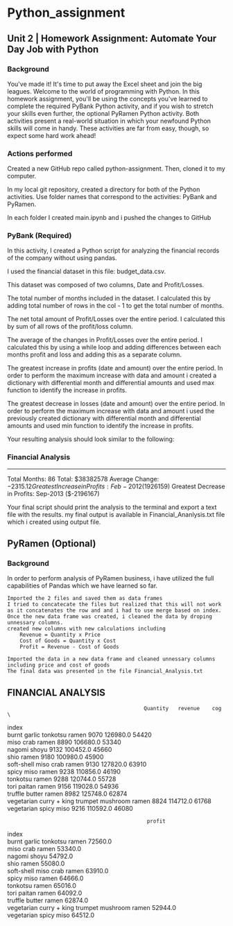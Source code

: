 # Python_assignment
## Unit 2 | Homework Assignment: Automate Your Day Job with Python

### Background
You've made it! It's time to put away the Excel sheet and join the big leagues. Welcome to the world of programming with Python. In this homework assignment, you'll be using the concepts you've learned to complete the required PyBank Python activity, and if you wish to stretch your skills even further, the optional PyRamen Python activity. Both activities present a real-world situation in which your newfound Python skills will come in handy. These activities are far from easy, though, so expect some hard work ahead!

### Actions performed


Created a new GitHub repo called python-assignment. Then, cloned it to my computer.


In my local git repository, created a directory for both of the Python activities. Use folder names that correspond to the activities: PyBank and PyRamen.


In each folder I created main.ipynb and i pushed the changes to GitHub


### PyBank (Required)

In this activity, I created a Python script for analyzing the financial records of the company without using pandas. 

I used the financial dataset in this file: budget_data.csv. 

This dataset was composed of two columns, Date and Profit/Losses. 

The total number of months included in the dataset.
    I calculated this by adding total number of rows in the col - 1 to get the total number of months. 

The net total amount of Profit/Losses over the entire period.
    I calculated this by sum of all rows of the profit/loss column.

The average of the changes in Profit/Losses over the entire period.
    I calculated this by using a while loop and adding differences between each months profit and loss and adding this as a separate column. 


The greatest increase in profits (date and amount) over the entire period.
    In order to perform the maximum increase with data and amount i created a dictionary with differential month and differential amounts and used max function to identify the increase in profits. 

The greatest decrease in losses (date and amount) over the entire period.
    In order to perform the maximum increase with data and amount i used the previously created dictionary with differential month and differential amounts and used min function to identify the increase in profits.

Your resulting analysis should look similar to the following:

### Financial Analysis
----------------------------
Total Months: 86
Total: $38382578
Average  Change: $-2315.12
Greatest Increase in Profits: Feb-2012 ($1926159)
Greatest Decrease in Profits: Sep-2013 ($-2196167)


Your final script should print the analysis to the terminal and export a text file with the results.
    my final output is available in Financial_Ananlysis.txt file which i created using output file.  

## PyRamen (Optional)


### Background
In order to perform analysis of PyRamen business, i have utilized the full capabilities of Pandas which we have learned so far. 

    Imported the 2 files and saved them as data frames 
    I tried to concatecate the files but realized that this will not work as it concatenates the row and and i had to use merge based on index. 
    Once the new data frame was created, i cleaned the data by droping unnessary columns. 
    created new columns with new calculations including
        Revenue = Quantity x Price
        Cost of Goods = Quantity x Cost
        Profit = Revenue - Cost of Goods

    Imported the data in a new data frame and cleaned unnessary columns including price and cost of goods
    The final data was presented in the file Financial_Analysis.txt

FINANCIAL ANALYSIS 
-------------------------------------------------------------------------------------
                                                Quantity   revenue    cog  \
index                                                                       
burnt garlic tonkotsu ramen                         9070  126980.0  54420   
miso crab ramen                                     8890  106680.0  53340   
nagomi shoyu                                        9132  100452.0  45660   
shio ramen                                          9180  100980.0  45900   
soft-shell miso crab ramen                          9130  127820.0  63910   
spicy miso ramen                                    9238  110856.0  46190   
tonkotsu ramen                                      9288  120744.0  55728   
tori paitan ramen                                   9156  119028.0  54936   
truffle butter ramen                                8982  125748.0  62874   
vegetarian curry + king trumpet mushroom ramen      8824  114712.0  61768   
vegetarian spicy miso                               9216  110592.0  46080   

                                                 profit  
index                                                    
burnt garlic tonkotsu ramen                     72560.0  
miso crab ramen                                 53340.0  
nagomi shoyu                                    54792.0  
shio ramen                                      55080.0  
soft-shell miso crab ramen                      63910.0  
spicy miso ramen                                64666.0  
tonkotsu ramen                                  65016.0  
tori paitan ramen                               64092.0  
truffle butter ramen                            62874.0  
vegetarian curry + king trumpet mushroom ramen  52944.0  
vegetarian spicy miso                           64512.0 

